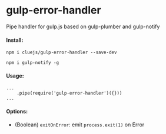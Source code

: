 # gulp-error-handler
Pipe handler for gulp.js based on gulp-plumber and gulp-notify

#### Install:
```
npm i cluejs/gulp-error-handler --save-dev
```

```
npm i gulp-notify -g
```

#### Usage:
```
...
    .pipe(require('gulp-error-handler')({}))
...
```

#### Options:
- (Boolean) `exitOnError`: emit `process.exit(1)` on Error